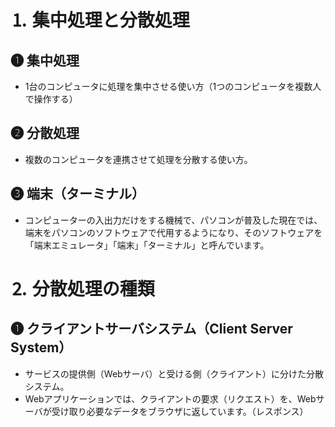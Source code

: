 # ⒈ 集中処理と分散処理
## ❶ 集中処理
- 1台のコンピュータに処理を集中させる使い方（1つのコンピュータを複数人で操作する）

## ❷ 分散処理
- 複数のコンピュータを連携させて処理を分散する使い方。

## ❸ 端末（ターミナル）
- コンピューターの入出力だけをする機械で、パソコンが普及した現在では、端末をパソコンのソフトウェアで代用するようになり、そのソフトウェアを「端末エミュレータ」「端末」「ターミナル」と呼んでいます。

# ⒉ 分散処理の種類
## ❶ クライアントサーバシステム（Client Server System）
- サービスの提供側（Webサーバ）と受ける側（クライアント）に分けた分散システム。
- Webアプリケーションでは、クライアントの要求（リクエスト）を、Webサーバが受け取り必要なデータをブラウザに返しています。（レスポンス）
